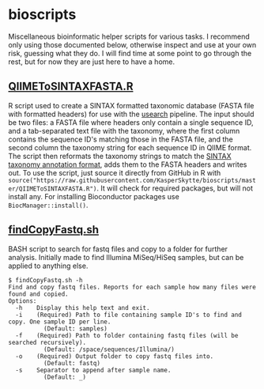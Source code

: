 # bioscripts
Miscellaneous bioinformatic helper scripts for various tasks. I recommend only using those documented below, otherwise inspect and use at your own risk, guessing what they do. I will find time at some point to go through the rest, but for now they are just here to have a home.

## [QIIMEToSINTAXFASTA.R](https://github.com/KasperSkytte/bioscripts/blob/main/QIIMEToSINTAXFASTA.R)
R script used to create a SINTAX formatted taxonomic database (FASTA file with formatted headers) for use with the [usearch](https://drive5.com/usearch/) pipeline. The input should be two files: a FASTA file where headers only contain a single sequence ID, and a tab-separated text file with the taxonomy, where the first column contains the sequence ID's matching those in the FASTA file, and the second column the taxonomy string for each sequence ID in QIIME format. The script then reformats the taxonomy strings to match the [SINTAX taxonomy annotation format](http://drive5.com/usearch/manual/tax_annot.html), adds them to the FASTA headers and writes out. To use the script, just source it directly from GitHub in R with `source("https://raw.githubusercontent.com/KasperSkytte/bioscripts/master/QIIMEToSINTAXFASTA.R")`. It will check for required packages, but will not install any. For installing Bioconductor packages use `BiocManager::install()`.

## [findCopyFastq.sh](https://github.com/KasperSkytte/bioscripts/blob/main/findCopyFastq.sh)
BASH script to search for fastq files and copy to a folder for further analysis. Initially made to find Illumina MiSeq/HiSeq samples, but can be applied to anything else. 

```
$ findCopyFastq.sh -h
Find and copy fastq files. Reports for each sample how many files were found and copied.
Options:
  -h    Display this help text and exit.
  -i    (Required) Path to file containing sample ID's to find and copy. One sample ID per line. 
          (Default: samples)
  -f    (Required) Path to folder containing fastq files (will be searched recursively). 
          (Default: /space/sequences/Illumina/)
  -o    (Required) Output folder to copy fastq files into. 
          (Default: fastq)
  -s    Separator to append after sample name. 
          (Default: _)
```

